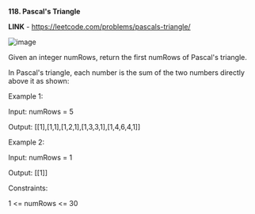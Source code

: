**118. Pascal's Triangle**

**LINK** - https://leetcode.com/problems/pascals-triangle/

![image](https://user-images.githubusercontent.com/92528845/190070803-256bbb04-f937-4647-8c68-cbbfe4c6e334.png)


Given an integer numRows, return the first numRows of Pascal's triangle.

In Pascal's triangle, each number is the sum of the two numbers directly above it as shown:
 

Example 1:

Input: numRows = 5

Output: [[1],[1,1],[1,2,1],[1,3,3,1],[1,4,6,4,1]]


Example 2:

Input: numRows = 1

Output: [[1]]
 

Constraints:

1 <= numRows <= 30

